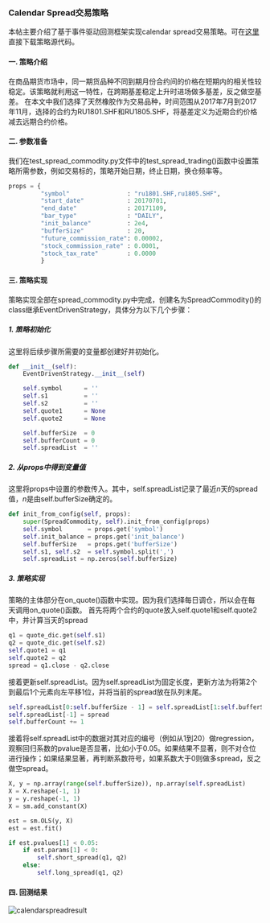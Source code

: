 
### Calendar Spread交易策略


本帖主要介绍了基于事件驱动回测框架实现calendar spread交易策略。可在[这里](https://github.com/quantOS-org/JAQS/blob/master/example/alpha/CalendarSpread.py)直接下载策略源代码。

#### 一. 策略介绍
在商品期货市场中，同一期货品种不同到期月份合约间的价格在短期内的相关性较稳定。该策略就利用这一特性，在跨期基差稳定上升时进场做多基差，反之做空基差。
在本文中我们选择了天然橡胶作为交易品种，时间范围从2017年7月到2017年11月，选择的合约为RU1801.SHF和RU1805.SHF，将基差定义为近期合约价格减去远期合约价格。

#### 二. 参数准备
我们在test_spread_commodity.py文件中的test_spread_trading()函数中设置策略所需参数，例如交易标的，策略开始日期，终止日期，换仓频率等。
```python
props = {
         "symbol"                : "ru1801.SHF,ru1805.SHF",
         "start_date"            : 20170701,
         "end_date"              : 20171109,
         "bar_type"              : "DAILY",
         "init_balance"          : 2e4,
         "bufferSize"            : 20,
         "future_commission_rate": 0.00002,
         "stock_commission_rate" : 0.0001,
         "stock_tax_rate"        : 0.0000
         }
```

#### 三. 策略实现
策略实现全部在spread_commodity.py中完成，创建名为SpreadCommodity()的class继承EventDrivenStrategy，具体分为以下几个步骤：

##### 1. 策略初始化
这里将后续步骤所需要的变量都创建好并初始化。
```python
def __init__(self):
    EventDrivenStrategy.__init__(self)

    self.symbol      = ''
    self.s1          = ''
    self.s2          = ''
    self.quote1      = None
    self.quote2      = None

    self.bufferSize  = 0
    self.bufferCount = 0
    self.spreadList  = ''
```

##### 2. 从props中得到变量值
这里将props中设置的参数传入。其中，self.spreadList记录了最近$n$天的spread值，$n$是由self.bufferSize确定的。
```python
def init_from_config(self, props):
    super(SpreadCommodity, self).init_from_config(props)
    self.symbol       = props.get('symbol')
    self.init_balance = props.get('init_balance')
    self.bufferSize   = props.get('bufferSize')
    self.s1, self.s2  = self.symbol.split(',')
    self.spreadList = np.zeros(self.bufferSize)
```

##### 3. 策略实现
策略的主体部分在on_quote()函数中实现。因为我们选择每日调仓，所以会在每天调用on_quote()函数。
首先将两个合约的quote放入self.quote1和self.quote2中，并计算当天的spread
```python
q1 = quote_dic.get(self.s1)
q2 = quote_dic.get(self.s2)
self.quote1 = q1
self.quote2 = q2
spread = q1.close - q2.close
```
接着更新self.spreadList。因为self.spreadList为固定长度，更新方法为将第2个到最后1个元素向左平移1位，并将当前的spread放在队列末尾。
```python
self.spreadList[0:self.bufferSize - 1] = self.spreadList[1:self.bufferSize]
self.spreadList[-1] = spread
self.bufferCount += 1
```
接着将self.spreadList中的数据对其对应的编号（例如从1到20）做regression，观察回归系数的pvalue是否显著，比如小于0.05。如果结果不显著，则不对仓位进行操作；如果结果显著，再判断系数符号，如果系数大于0则做多spread，反之做空spread。
```python
X, y = np.array(range(self.bufferSize)), np.array(self.spreadList)
X = X.reshape(-1, 1)
y = y.reshape(-1, 1)
X = sm.add_constant(X)

est = sm.OLS(y, X)
est = est.fit()

if est.pvalues[1] < 0.05:
    if est.params[1] < 0:
        self.short_spread(q1, q2)
    else:
        self.long_spread(q1, q2)
```

#### 四. 回测结果
![calendarspreadresult](https://raw.githubusercontent.com/quantOS-org/jaqs/master/doc/img/event_driven_calendar_spread_result.png?raw=true)
